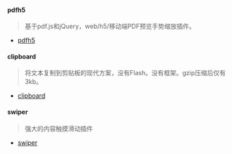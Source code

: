 #### pdfh5

> 基于pdf.js和jQuery，web/h5/移动端PDF预览手势缩放插件。

- [pdfh5](https://github.com/gjTool/pdfh5)

#### clipboard

> 将文本复制到剪贴板的现代方案，没有Flash。没有框架。gzip压缩后仅有3kb。

- [clipboard](https://clipboardjs.com)

#### swiper

> 强大的内容触摸滑动插件

- [swiper](https://www.swiper.com.cn)
